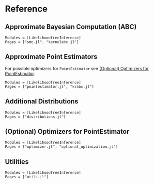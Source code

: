 # Reference

## Approximate Bayesian Computation (ABC)
```@autodocs
Modules = [LikelihoodfreeInference]
Pages = ["smc.jl", "kernelabc.jl"]
```

## Approximate Point Estimators
For possible optimizers for `PointEstimator` see [(Optional) Optimizers for PointEstimator](@ref).
```@autodocs
Modules = [LikelihoodfreeInference]
Pages = ["pointestimator.jl", "krabc.jl"]
```

## Additional Distributions
```@autodocs
Modules = [LikelihoodfreeInference]
Pages = ["distributions.jl"]
```

## (Optional) Optimizers for PointEstimator
```@autodocs
Modules = [LikelihoodfreeInference]
Pages = ["optimizer.jl", "optional_optimization.jl"]
```

## Utilities
```@autodocs
Modules = [LikelihoodfreeInference]
Pages = ["utils.jl"]
```

